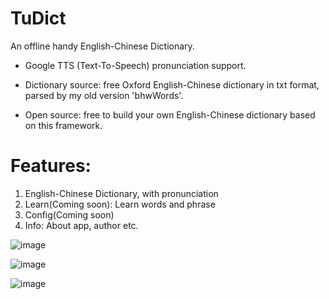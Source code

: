 # TuDict
An offline handy English-Chinese Dictionary.

- Google TTS (Text-To-Speech) pronunciation support.

- Dictionary source: free Oxford English-Chinese dictionary in txt format, parsed by my old version 'bhwWords'.

- Open source: free to build your own English-Chinese dictionary based on this framework.

# Features:
1. English-Chinese Dictionary, with pronunciation
2. Learn(Coming soon): Learn words and phrase
3. Config(Coming soon)
4. Info: About app, author etc.

![image](https://raw.githubusercontent.com/hongweibai/TuDict/master/images/Screenshot_1.png)

![image](https://raw.githubusercontent.com/hongweibai/TuDict/master/images/Screenshot_2.png)

![image](https://raw.githubusercontent.com/hongweibai/TuDict/master/images/Screenshot_3.png)

